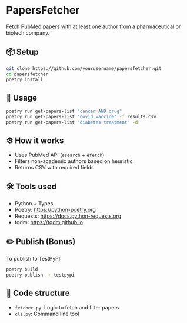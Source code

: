 # PapersFetcher

Fetch PubMed papers with at least one author from a pharmaceutical or biotech company.

## 📦 Setup

```bash
git clone https://github.com/yourusername/papersfetcher.git
cd papersfetcher
poetry install
```

## 🚀 Usage

```bash
poetry run get-papers-list "cancer AND drug"
poetry run get-papers-list "covid vaccine" -f results.csv
poetry run get-papers-list "diabetes treatment" -d
```

## ⚙️ How it works
* Uses PubMed API (`esearch` + `efetch`)
* Filters non-academic authors based on heuristic
* Returns CSV with required fields

## 🛠 Tools used
* Python + Types
* Poetry: https://python-poetry.org
* Requests: https://docs.python-requests.org
* tqdm: https://tqdm.github.io

## ✏️ Publish (Bonus)
To publish to TestPyPI:
```bash
poetry build
poetry publish -r testpypi
```

## 📂 Code structure
* `fetcher.py`: Logic to fetch and filter papers
* `cli.py`: Command line tool
